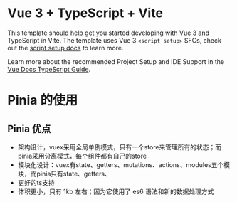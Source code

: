 # Vue 3 + TypeScript + Vite

This template should help get you started developing with Vue 3 and TypeScript in Vite. The template uses Vue 3 `<script setup>` SFCs, check out the [script setup docs](https://v3.vuejs.org/api/sfc-script-setup.html#sfc-script-setup) to learn more.

Learn more about the recommended Project Setup and IDE Support in the [Vue Docs TypeScript Guide](https://vuejs.org/guide/typescript/overview.html#project-setup).

# Pinia 的使用

## Pinia 优点
- 架构设计，vuex采用全局单例模式，只有一个store来管理所有的状态；而pinia采用分离模式，每个组件都有自己的store
- 模块化设计：vuex有state、getters、mutations、actions、modules五个模块，而pinia只有state、getters、
- 更好的ts支持
-   体积更小，只有 1kb 左右；因为它使用了 es6 语法和新的数据处理方式

